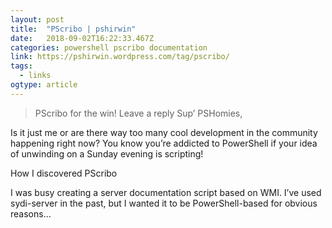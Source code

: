 ```yaml
---
layout: post 
title:  "PScribo | pshirwin" 
date:   2018-09-02T16:22:33.467Z 
categories: powershell pscribo documentation
link: https://pshirwin.wordpress.com/tag/pscribo/ 
tags:
  - links
ogtype: article 
---
```


> PScribo for the win!
Leave a reply
Sup’ PSHomies,

Is it just me or are there way too many cool development in the community happening right now? You know you’re addicted to PowerShell if your idea of unwinding on a Sunday evening is scripting! 

How I discovered PScribo

I was busy creating a server documentation script based on WMI. I’ve used sydi-server in the past, but I wanted it to be PowerShell-based for obvious reasons… 